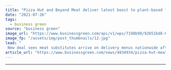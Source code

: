 ```yaml
---
title: "Pizza Hut and Beyond Meat deliver latest boost to plant-based food market"
date: "2021-07-26"
tags: 
  - business green
source: "business green"
image_url: "https://www.businessgreen.com/api/v1/wps/7198b98/92651bd8-63aa-4630-b812-1f2b62d55c23/4/Beyond-Meat-3-Meat-3-Cheese-185x114.jpg"
image_fp: "/assets/img/post_thumbnails/12.jpg"
lead: "
 New deal sees meat substitutes arrive on delivery menus nationwide after a successful trial last year ..."
article_url: "https://www.businessgreen.com/news/4034934/pizza-hut-meat-deliver-boost-plant-food-market"
---
```


---
